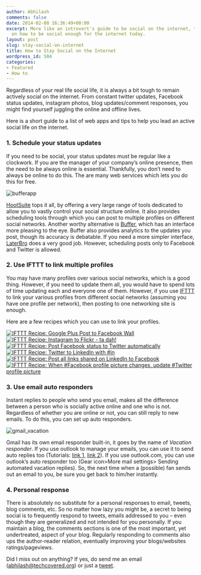 ```yaml
---
author: Abhilash
comments: false
date: 2014-02-08 16:36:49+00:00
excerpt: More like an introvert's guide to be social on the internet, this guide elaborates
  on how to be social enough for the internet today.
layout: post
slug: stay-social-on-internet
title: How to Stay Social on the Internet
wordpress_id: 504
categories:
- Featured
- How to
---
```


Regardless of your real life social life, it is always a bit tough to remain actively social on the internet. From constant twitter updates, Facebook status updates, instagram photos, blog updates/comment responses, you might find yourself juggling the online and offline lives.

Here is a short guide to a list of web apps and tips to help you lead an active social life on the internet.


### 1. Schedule your status updates


If you need to be social, your status updates must be regular like a clockwork. If you are the manager of your company’s online presence, then the need to be always online is essential. Thankfully, you don’t need to always be online to do this. The are many web services which lets you do this for free.

![bufferapp](https://techcovered.github.io/images/bufferapp.png)

[HootSuite](https://hootsuite.com) tops it all, by offering a very large range of tools dedicated to allow you to vastly control your social structure online. It also provides scheduling tools through which you can post to multiple profiles on different social networks. Another worthy alternative is [Buffer](https://bufferapp.com), which has an interface more pleasing to the eye. Buffer also provides analytics to the updates you post, though its accuracy is debatable. If you need a more simpler interface, [LaterBro](laterbro.com) does a very good job. However, scheduling posts only to Facebook and Twitter is allowed.


### 2. Use IFTTT to link multiple profiles


You may have many profiles over various social networks, which is a good thing. However, if you need to update them all, you would have to spend lots of time updating each and everyone one of them. However, if you use [IFTTT](https://ifttt.com) to link your various profiles from different social networks (assuming you have one profile per network), then posting to one networking site is enough.

Here are a few recipes which you can use to link your profiles.

[![IFTTT Recipe: Google Plus Post to Facebook Wall](https://ifttt.com/recipe_embed_img/7713)](https://ifttt.com/view_embed_recipe/7713)
[![IFTTT Recipe: Instagram to Flickr - ta dah!](https://ifttt.com/recipe_embed_img/1032)](https://ifttt.com/view_embed_recipe/1032)
[![IFTTT Recipe: Post Facebook status to Twitter automatically](https://ifttt.com/recipe_embed_img/1854)](https://ifttt.com/view_embed_recipe/1854)
[![IFTTT Recipe: Twitter to LinkedIn with #in](https://ifttt.com/recipe_embed_img/112430)](https://ifttt.com/view_embed_recipe/112430)
[![IFTTT Recipe: Post all links shared on LinkedIn to Facebook](https://ifttt.com/recipe_embed_img/30786)](https://ifttt.com/view_embed_recipe/30786)
[![IFTTT Recipe: When #Facebook profile picture changes, update #Twitter profile picture](https://ifttt.com/recipe_embed_img/124794)](https://ifttt.com/view_embed_recipe/124794)


### 3. Use email auto responders


Instant replies to people who send you email, makes all the difference between a person who is socially active online and one who is not. Regardless of whether you are online or not, you can still reply to new emails. To do this, you can set up auto responders.

![gmail_vacation](https://techcovered.github.io/images/gmail_vacation.png)

Gmail has its own email responder built-in, it goes by the name of _Vacation responder_. If you use outlook to manage your emails, you can use it to send auto replies too (Tutorials: [link 1](http://staff.ask.sydney.edu.au/app/answers/detail/a_id/496), [link 2](http://answers.uchicago.edu/page.php?id=27432)). If you use outlook.com, you can use outlook’s auto responder too (Gear icon>More mail settings> Sending automated vacation replies). So, the next time when a (possible) fan sends out an email to you, be sure you get back to him/her instantly.


### 4. Personal response


There is absolutely no substitute for a personal responses to email, tweets, blog comments, etc. So no matter how lazy you might be, a secret to being social is to frequently respond to tweets, emails addressed to you – even though they are generalized and not intended for you personally. If you maintain a blog, the comments sections is one of the most important, yet undertreated, aspect of your blog. Regularly responding to comments also ups the author-reader relation, eventually improving your blogs/websites ratings/pageviews.

Did I miss out on anything? If yes, do send me an email ([abhilash@techcovered.org](mailto:abhilash@techcovered.org)) or just a [tweet](twitter.com/thatabhi).
